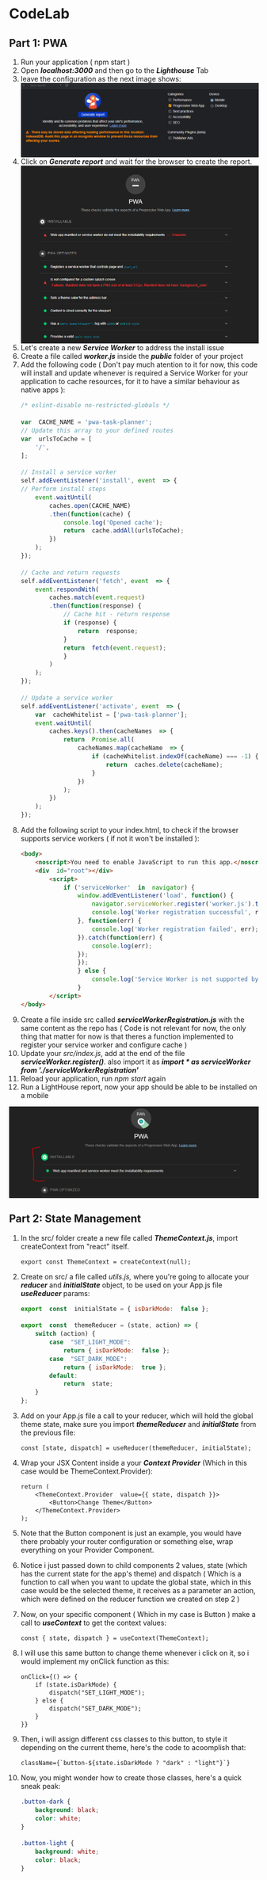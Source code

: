 
# CodeLab

## Part 1: PWA

1. Run your application ( npm start )
2. Open ***localhost:3000*** and then go to the ***Lighthouse*** Tab
3. leave the configuration as the next image shows:
   <img align="center" src="assets/Config%20browser.PNG">
5. Click on ***Generate report*** and wait for the browser to create the report.
   <img align="center" src="assets/Not-installable.PNG">
7. Let's create a new ***Service Worker*** to address the install issue
8. Create a file called ***worker.js*** inside the ***public*** folder of your project
9. Add the following code ( Don't pay much atention to it for now, this code will install and update whenever is required a Service Worker for your application to cache resources, for it to have a similar behaviour as native apps ):
	```js
	/* eslint-disable no-restricted-globals */

	var  CACHE_NAME = 'pwa-task-planner';
	// Update this array to your defined routes
	var  urlsToCache = [
		'/',
	];
	
	// Install a service worker
	self.addEventListener('install', event  => {
	// Perform install steps
		event.waitUntil(
			caches.open(CACHE_NAME)
			.then(function(cache) {
				console.log('Opened cache');
				return  cache.addAll(urlsToCache);
			})
		);
	});  

	// Cache and return requests
	self.addEventListener('fetch', event  => {
		event.respondWith(
			caches.match(event.request)
			.then(function(response) {
				// Cache hit - return response
				if (response) {
					return  response;
				}
				return  fetch(event.request);
				}
			)
		);
	});  

	// Update a service worker
	self.addEventListener('activate', event  => {
		var  cacheWhitelist = ['pwa-task-planner'];
		event.waitUntil(
			caches.keys().then(cacheNames  => {
				return  Promise.all(
					cacheNames.map(cacheName  => {
						if (cacheWhitelist.indexOf(cacheName) === -1) {
							return  caches.delete(cacheName);
						}
					})
				);
			})
		);
	});
	````
8. Add the following script to your index.html, to check if the browser supports service workers ( if not it won't be installed ):
	```html
	<body>
		<noscript>You need to enable JavaScript to run this app.</noscript>
		<div  id="root"></div>
			<script>
				if ('serviceWorker'  in  navigator) {
					window.addEventListener('load', function() {
						navigator.serviceWorker.register('worker.js').then(function(registration) 			{
						console.log('Worker registration successful', registration.scope);
					}, function(err) {
						console.log('Worker registration failed', err);
					}).catch(function(err) {
						console.log(err);
					});
					});
					} else {
						console.log('Service Worker is not supported by browser.');
					}
			</script>
	</body>
	```
9. Create a file inside src called ***serviceWorkerRegistration.js*** with the same content as the repo has  ( Code is not relevant for now, the only thing that matter for now is that theres a function implemented to register your service worker and configure cache )
10. Update your *src/index.js*, add at the end of the file ***serviceWorker.register()***. also import it as ***import  *  as  serviceWorker  from  './serviceWorkerRegistration'***
11. Reload your application, run *npm start* again
12. Run a LightHouse report, now your app should be able to be installed on a mobile
   <img align="center" src="assets/Installable.PNG">


## Part 2: State Management
1. In the src/ folder create a new file called ***ThemeContext.js***, import createContext from "react" itself.
    
	```JSX
	export const ThemeContext = createContext(null);
	```
2.  Create on src/ a file called *utils.js,* where you're going to allocate your ***reducer*** and ***initialState*** object, to be used on your App.js file ***useReducer*** params:

	```js
	export  const  initialState = { isDarkMode:  false };
	
	export  const  themeReducer = (state, action) => {
		switch (action) {
			case  "SET_LIGHT_MODE":
				return { isDarkMode:  false };
			case  "SET_DARK_MODE":
				return { isDarkMode:  true };
			default:
				return  state;
		}
	};
	```



3. Add on your App.js file a call to your reducer, which will hold the global theme state, make sure you import ***themeReducer*** and ***initialState*** from the previous file:

	```JSX
	const [state, dispatch] = useReducer(themeReducer, initialState);
	```

4. Wrap your JSX Content inside a your ***Context Provider*** (Which in this case would be ThemeContext.Provider):
	```JSX
	return (
		<ThemeContext.Provider  value={{ state, dispatch }}>
			<Button>Change Theme</Button>
		</ThemeContext.Provider>
	);
	```
5. Note that the Button component is just an example, you would have there probably your router configuration or something else, wrap everything on your Provider Component.
6. Notice i just passed down to child components 2 values, state (which has the current state for the app's theme) and dispatch ( Which is a function to call when you want to update the global state, which in this case would be the selected theme, it receives as a parameter an action, which were defined on the reducer function we created on step 2 )
7. Now, on your specific component ( Which in my case is Button ) make a call to ***useContext*** to get the context values:
	```JSX
	const { state, dispatch } = useContext(ThemeContext);
	```
8. I will use this same button to change theme whenever i click on it, so i would implement my onClick function as this:
	```JSX
	onClick={() => {
		if (state.isDarkMode) {
			dispatch("SET_LIGHT_MODE");
		} else {
			dispatch("SET_DARK_MODE");
		}
	}}
	```
9. Then, i will assign different css classes to this button, to style it depending on the current theme, here's the code to acoomplish that:
	```JSX 
	className={`button-${state.isDarkMode ? "dark" : "light"}`} 
	```
10. Now, you might wonder how to create those classes, here's a quick sneak peak:
	```css
	.button-dark {
		background: black;
		color: white;
	}

	.button-light {
		background: white;
		color: black;
	}
	```

